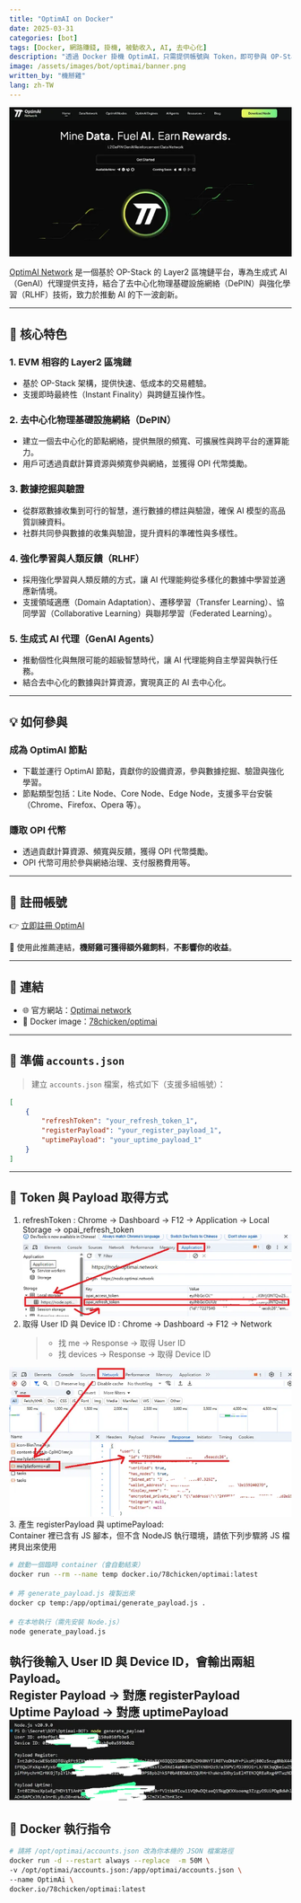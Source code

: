 ```yaml
---
title: "OptimAI on Docker"
date: 2025-03-31
categories: [bot]
tags: [Docker, 網路賺錢, 掛機, 被動收入, AI, 去中心化]
description: "透過 Docker 掛機 OptimAI，只需提供帳號與 Token，即可參與 OP-Stack 上的 AI 計算網絡並獲得收益。"
image: /assets/images/bot/optimai/banner.png
written_by: "機掰雞"
lang: zh-TW
---
```


![OptimAI 封面圖](/assets/images/bot/optimai/banner.png)

[OptimAI Network](https://optimai.network/) 是一個基於 OP-Stack 的 Layer2 區塊鏈平台，專為生成式 AI（GenAI）代理提供支持，結合了去中心化物理基礎設施網絡（DePIN）與強化學習（RLHF）技術，致力於推動 AI 的下一波創新。

---

## 🚀 核心特色

### 1. EVM 相容的 Layer2 區塊鏈

- 基於 OP-Stack 架構，提供快速、低成本的交易體驗。
- 支援即時最終性（Instant Finality）與跨鏈互操作性。

### 2. 去中心化物理基礎設施網絡（DePIN）

- 建立一個去中心化的節點網絡，提供無限的頻寬、可擴展性與跨平台的運算能力。
- 用戶可透過貢獻計算資源與頻寬參與網絡，並獲得 OPI 代幣獎勵。

### 3. 數據挖掘與驗證

- 從群眾數據收集到可行的智慧，進行數據的標註與驗證，確保 AI 模型的高品質訓練資料。
- 社群共同參與數據的收集與驗證，提升資料的準確性與多樣性。

### 4. 強化學習與人類反饋（RLHF）

- 採用強化學習與人類反饋的方式，讓 AI 代理能夠從多樣化的數據中學習並適應新情境。
- 支援領域適應（Domain Adaptation）、遷移學習（Transfer Learning）、協同學習（Collaborative Learning）與聯邦學習（Federated Learning）。

### 5. 生成式 AI 代理（GenAI Agents）

- 推動個性化與無限可能的超級智慧時代，讓 AI 代理能夠自主學習與執行任務。
- 結合去中心化的數據與計算資源，實現真正的 AI 去中心化。

---

## 💡 如何參與

### 成為 OptimAI 節點

- 下載並運行 OptimAI 節點，貢獻你的設備資源，參與數據挖掘、驗證與強化學習。
- 節點類型包括：Lite Node、Core Node、Edge Node，支援多平台安裝（Chrome、Firefox、Opera 等）。

### 賺取 OPI 代幣

- 透過貢獻計算資源、頻寬與反饋，獲得 OPI 代幣獎勵。
- OPI 代幣可用於參與網絡治理、支付服務費用等。

---

## 📝 註冊帳號

👉 [立即註冊 OptimAI](https://node.optimai.network/register?ref=97E28114)

🎉 使用此推薦連結，**機掰雞可獲得額外雞飼料**，**不影響你的收益**。

---

## 🔗 連結

- 🌐 官方網站：[Optimai network](https://optimai.network/)
- 🐳 Docker image：[78chicken/optimai](https://hub.docker.com/r/78chicken/optimai)

---

## 📄 準備 `accounts.json`

> 建立 `accounts.json` 檔案，格式如下（支援多組帳號）：

```json
[
    {
        "refreshToken": "your_refresh_token_1",
        "registerPayload": "your_register_payload_1",
        "uptimePayload": "your_uptime_payload_1"
    }
]
```
--- 

## 🧪 Token 與 Payload 取得方式
1. refreshToken : Chrome → Dashboard → F12 → Application → Local Storage → opai_refresh_token
![OptimAI 封面圖](/assets/images/bot/optimai/img_1.png)
2. 取得 User ID 與 Device ID : Chrome → Dashboard → F12 → Network
   >- 找 me → Response → 取得 User ID
   >- 找 devices → Response → 取得 Device ID 
   
![OptimAI 封面圖](/assets/images/bot/optimai/img_2.png)
3. 產生 registerPayload 與 uptimePayload:  
Container 裡已含有 JS 腳本，但不含 NodeJS 執行環境，請依下列步驟將 JS 檔拷貝出來使用
```bash
# 啟動一個臨時 container（會自動結束）
docker run --rm --name temp docker.io/78chicken/optimai:latest

# 將 generate_payload.js 複製出來
docker cp temp:/app/optimai/generate_payload.js .

# 在本地執行（需先安裝 Node.js）
node generate_payload.js
```
執行後輸入 User ID 與 Device ID，會輸出兩組 Payload。  
Register Payload → 對應 registerPayload  
Uptime Payload → 對應 uptimePayload
![OptimAI 封面圖](/assets/images/bot/optimai/img_4.png)
---

## 🐳 Docker 執行指令
```bash
# 請將 /opt/optimai/accounts.json 改為你本機的 JSON 檔案路徑
docker run -d --restart always --replace  -m 50M \
-v /opt/optimai/accounts.json:/app/optimai/accounts.json \
--name OptimAi \
docker.io/78chicken/optimai:latest

```
